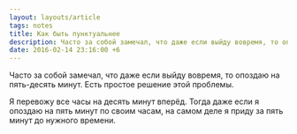 ```yaml
---
layout: layouts/article
tags: notes
title: Как быть пунктуальнее
description: Часто за собой замечал, что даже если выйду вовремя, то опоздаю на пять-десять минут. Есть простое решение этой проблемы.
date: 2016-02-14 23:16:00 +6
---
```

Часто за собой замечал, что даже если выйду вовремя, то опоздаю на пять-десять минут. Есть простое решение этой проблемы.

Я перевожу все часы на десять минут вперёд. Тогда даже если я опоздаю на пять минут по своим часам, на самом деле я приду за пять минут до нужного времени.
